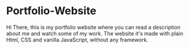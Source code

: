 # Portfolio-Website
Hi There, this is my portfolio website where you can read a description about me and watch some of my work.
The website it's made with plain Html, CSS and vanilla JavaScript, without any framework.
